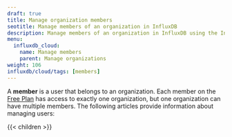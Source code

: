```yaml
---
draft: true
title: Manage organization members
seotitle: Manage members of an organization in InfluxDB
description: Manage members of an organization in InfluxDB using the InfluxDB UI or CLI.
menu:
  influxdb_cloud:
    name: Manage members
    parent: Manage organizations
weight: 106
influxdb/cloud/tags: [members]
---
```


A **member** is a user that belongs to an organization. Each member on the [Free Plan](/influxdb/cloud/account-management/pricing-plans/#free-plan) has access to exactly one organization, but one organization can have multiple members.
The following articles provide information about managing users:

{{< children >}}
